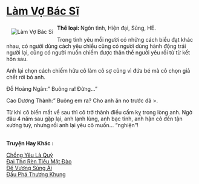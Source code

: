 <a href="https://utruyen.com/lam-vo-bac-si/19179/" title="Làm Vợ Bác Sĩ"><h1>Làm Vợ Bác Sĩ</h1></a><div style="display:table"><img align="right" style="float: left; padding: 10px;" src="https://utruyen.com/images/story/200x260/lam-vo-bac-si.jpg" alt="Làm Vợ Bác Sĩ"><b>Thể loại: </b>Ngôn tình, Hiện đại, Sủng, HE.<p></p>Trong tình yêu mỗi người có những cách biểu đạt khác nhau, có người dùng cách yêu chiều cũng có người dùng hành động trái người lại, cũng có người muốn chiếm được thân thể người yêu rồi từ từ kết hôn sau.<p></p>Anh lại chọn cách chiếm hữu cô làm cô sợ cũng vì đứa bé mà cô chọn giả chết rời bỏ anh.<p></p>Đỗ Hoàng Ngân:” Buông ra! Đừng...”<p></p>Cao Dương Thành:” Buông em ra? Cho anh ăn no trước đã >.<p></p>Từ khi cô biến mất về sau thì cô trở thành điều cấm kỵ trong lòng anh. Ngờ đâu 4 năm sau gặp lại, anh lạnh lùng, anh bạc tình, anh hận cô đến tận xương tuỷ, nhưng rồi anh lại yêu cô muốn... “nghiện”!</div><p><br><b>Truyện Hay Khác :</b></p><a href="https://utruyen.com/chong-yeu-la-quy/19236/" alt="Chồng Yêu Là Quỷ">Chồng Yêu Là Quỷ</a><br/><a href="https://github.com/quanluxury/truyenhot/tree/master/truyenhay/19192/" alt="Đại Thợ Rèn Tiểu Mật Đào">Đại Thợ Rèn Tiểu Mật Đào</a><br/><a href="https://truyenhot2020.wordpress.com/2019/12/11/de-vuong-sung-ai/" alt="Đế Vương Sủng Ái">Đế Vương Sủng Ái</a><br/><a href="https://truyenhot2019.blogspot.com/2019/12/dau-pha-thuong-khung.html" alt="Đấu Phá Thương Khung">Đấu Phá Thương Khung</a><br/>
